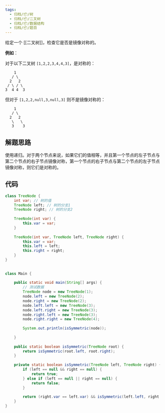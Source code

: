 ```yaml
---
tags:
  - 归档/📦/树
  - 归档/📦/二叉树
  - 归档/📦/数据结构
  - 归档/📦/题目
---
```


给定一个 [[二叉树]]，检查它是否是镜像对称的。

**例如**：

对于以下二叉树 `[1,2,2,3,4,4,3]`，是对称的：

```
    1
   / \
  2   2
 / \ / \
3  4 4  3
```

但对于 `[1,2,2,null,3,null,3]` 则不是镜像对称的：

```
    1
   / \
  2   2
   \   \
   3    3
```

## 解题思路

使用递归。对于两个节点来说，如果它们的值相等，并且第一个节点的左子节点与第二个节点的右子节点镜像对称，第一个节点的右子节点与第二个节点的左子节点镜像对称，则它们是对称的。

## 代码

```Java
class TreeNode {  
    int var; // 树的值  
    TreeNode left; // 树的分支1  
    TreeNode right; // 树的分支2  
  
    TreeNode(int var) {  
        this.var = var;  
    }  
  
    TreeNode(int var, TreeNode left, TreeNode right) {  
        this.var = var;  
        this.left = left;  
        this.right = right;  
    }  
}  
  
  
class Main {  
  
    public static void main(String[] args) {  
		// 测试数据
        TreeNode node = new TreeNode(1);  
        node.left = new TreeNode(2);  
        node.right = new TreeNode(2);  
        node.left.left = new TreeNode(3);  
        node.left.right = new TreeNode(3);  
        node.right.left = new TreeNode(3);  
        node.right.right = new TreeNode(4);  
  
        System.out.println(isSymmetric(node));  
  
    }  
  
    public static boolean isSymmetric(TreeNode root) {  
        return isSymmetric(root.left, root.right);  
    }  
  
    private static boolean isSymmetric(TreeNode left, TreeNode right) {  
        if (left == null && right == null) {  
            return true;  
        } else if (left == null || right == null) {  
            return false;  
        }  
  
        return (right.var == left.var) && isSymmetric(left.left, right.right) && isSymmetric(left.right, right.left);  
    }  
}
```
